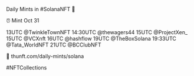 Daily Mints in #SolanaNFT 🚀

⏰ Mint Oct 31

13UTC @TwinkleTownNFT
14:30UTC @thewagers44
15UTC @ProjectXen_
15UTC @VCXnft
16UTC @hashflow
19UTC @TheBoxSolana
19:33UTC @Tata_WorldNFT
21UTC @BCClubNFT

🔗 thunft.com/daily-mints/solana

#NFTCollections